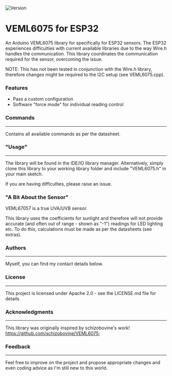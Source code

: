 ![Version](https://img.shields.io/badge/Version-v1.0.1-green.svg)

# VEML6075 for ESP32

An Arduino VEML6075 library for specifically for ESP32 sensors. The ESP32 experiences difficulties with current available libraries due to the
way Wire.h handles the communication. This library coordinates the communication required for the sensor, overcoming the issue.

NOTE: This has not been tested in conjunction with the Wire.h library, therefore changes might be required to the I2C setup (see VEML6075.cpp).

### Features
* Pass a custom configuration
* Software "force mode" for individual reading control

### Commands
---
Contains all available commands as per the datasheet.

### "Usage"
---
The library will be found in the IDE/IO library manager. Alternatively, simply clone this library to your working library folder and include "VEML6075.h" in your main sketch.

If you are having difficulties, please raise an issue.

### "A Bit About the Sensor"
VEML67057 is a true UVA/UVB sensor. 

This library uses the coefficients for sunlight and therefore will not provide accurate (and often out of range - shown as "-1") readings for 
LED lighting etc. To do this, calculations must be made as per the datasheets (see extras).

### Authors
---
Myself, you can find my contact details below.

### License
---
This project is licensed under Apache 2.0 - see the LICENSE.md file for details

### Acknowledgments
----
This library was originally inspired by schizobovine's work! https://github.com/schizobovine/VEML6075;

### Feedback
---
Feel free to improve on the project and propose appropriate changes and even coding advice as I'm still new to this world.
